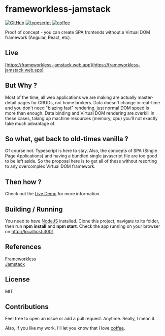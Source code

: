 # frameworkless-jamstack

[![GitHub](https://img.shields.io/github/license/honatas/frameworkless-jamstack?style=plastic)](https://github.com/Honatas/frameworkless-jamstack/blob/master/LICENSE)
[![typescript](https://img.shields.io/badge/made%20with-Typescript-blue?style=plastic)](https://www.typescriptlang.org/)
[![coffee](https://img.shields.io/badge/buy%20me%20a-coffee-brown?style=plastic)](https://ko-fi.com/honatas)

Proof of concept - you can create SPA frontends without a Virtual DOM framework (Angular, React, etc).

## Live

[https://frameworkless-jamstack.web.app](https://frameworkless-jamstack.web.app)

## But Why ?

Most of the time, all web applications we are making are actually master-detail pages for CRUDs, not home brokers. Data doesn't change in real-time and you don't need "blazing fast" rendering, just normal DOM speed is more than enough. Data binding and Virtual DOM rendering are overkill in these cases, taking up machine resources (memory, cpu) you'll not exactly take much advantage of.  

## So what, get back to old-times vanilla ?

Of course not. Typescript is here to stay. Also, the concepts of SPA (Single Page Applications) and having a bundled single javascript file are too good to be left aside. So the proposal here is to get all of these without resorting to any overcomplex Virtual DOM framework.  

## Then how ?

Check out the [Live Demo](https://frameworkless-jamstack.web.app) for more information.  

## Building / Running

You need to have [NodeJS](https://nodejs.org) installed. Clone this project, navigate to its folder, then run **npm install** and **npm start**. Check the app running on your browser on [http://localhost:3001](http://localhost:3001).  

## References

[Frameworkless](https://www.frameworklessmovement.org/)  
[Jamstack](https://jamstack.org)  

## License

MIT  

## Contributions

Feel free to open an issue or add a pull request. Anytime. Really, I mean it.  

Also, if you like my work, I'll let you know that I love [coffee](https://ko-fi.com/honatas).  
